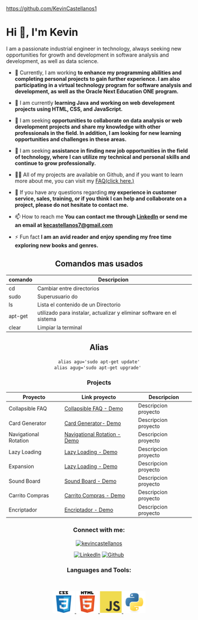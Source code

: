 https://github.com/KevinCastellanos1

# Hi 👋, I'm Kevin
I am a passionate industrial engineer in technology, always seeking new opportunities for growth and development in software analysis and development, as well as data science.


- 🔭 Currently, I am working **to enhance my programming abilities and completing personal projects to gain further experience. I am also participating in a virtual technology program for software analysis and development, as well as the Oracle Next Education ONE program.**

- 🌱 I am currently **learning Java and working on web development projects using HTML, CSS, and JavaScript.**

- 👯 I am seeking  **opportunities to collaborate on data analysis or web development projects and share my knowledge with other professionals in the field. In addition, I am looking for new learning opportunities and challenges in these areas.**

- 🤔 I am seeking **assistance in finding new job opportunities in the field of technology, where I can utilize my technical and personal skills and continue to grow professionally.**

- 👨‍💻 All of my projects are available on Github, and if you want to learn more about me, you can visit my [FAQ(click here.)](https://kevincastellanos1.github.io/collapsible-faq/index.html)

- 💬 If you have any questions regarding **my experience in customer service, sales, training, or if you think I can help and collaborate on a project, please do not hesitate to contact me.**

- 📫 How to reach me **You can contact me through [LinkedIn](https://www.linkedin.com/in/kevincastellanos/) or send me an email at kecastellanos7@gmail.com**

- ⚡ Fun fact **I am an avid reader and enjoy spending my free time exploring new books and genres.**
     
<div align="center">

## Comandos mas usados

| comando | Descripcion |
|---------| ------------|
| cd      | Cambiar entre directorios |
| sudo    | Superusuario do           |
| ls      | Lista el contenido de un Directorio |
| apt-get | utilizado para instalar, actualizar y eliminar software en el sistema |
| clear | Limpiar la terminal |

## Alias
```
alias agu='sudo apt-get update'
alias agug='sudo apt-get upgrade' 
```

### Projects    
| Proyecto | Link proyecto | Descripcion |
|----------|---------------|-------|
| Collapsible FAQ | [Collapsible FAQ - Demo](https://github.com/KevinCastellanos1/collapsible-faq) | Descripcion proyecto|
| Card Generator | [Card Generator- Demo](https://github.com/KevinCastellanos1/card-generator) | Descripcion proyecto|
| Navigational Rotation | [Navigational Rotation -Demo](https://github.com/KevinCastellanos1/navigational-rotation) | Descripcion proyecto|
| Lazy Loading | [Lazy Loading - Demo](https://github.com/KevinCastellanos1/lazy-loading) | Descripcion proyecto|
| Expansion | [Lazy Loading - Demo](https://github.com/KevinCastellanos1/expansion-img) | Descripcion proyecto|
| Sound Board | [Sound Board - Demo](https://github.com/KevinCastellanos1/sound-board) | Descripcion proyecto|
| Carrito Compras | [ Carrito Compras  - Demo](https://github.com/KevinCastellanos1/Carrito-compras) | Descripcion proyecto|
| Encriptador| [Encriptador - Demo](https://github.com/KevinCastellanos1/challenge-oracle-encriptador) | Descripcion proyecto|


<footer>
<h3>Connect with me:</h3>
    <p align="center">
    <a href="https://linkedin.com/in/kevincastellanos" target="blank"><img align="center" src="https://raw.githubusercontent.com/rahuldkjain/github-profile-readme-generator/master/src/images/icons/Social/linked-in-alt.svg" alt="kevincastellanos" height="30" width="40" /></a>
    </p>

[![LinkedIn](https://img.shields.io/badge/LinkedIn-%230077B5.svg?logo=linkedin&logoColor=white)](https://linkedin.com/in/kevincastellanos)
[![Github](https://img.shields.io/badge/Github-%2324292e.svg?logo=github&logoColor=white)](https://github.com/KevinCastellanos1)

</div>

<div align="center">
    <h3>Languages and Tools:</h3>
    <br>
    <p align="center">
        <a href="https://www.w3schools.com/css/" target="_blank" rel="noreferrer"> <img src="https://raw.githubusercontent.com/devicons/devicon/master/icons/css3/css3-original-wordmark.svg" alt="css3" width="60" height="60"/> </a> 
        <a href="https://www.w3.org/html/" target="_blank" rel="noreferrer"> <img src="https://raw.githubusercontent.com/devicons/devicon/master/icons/html5/html5-original-wordmark.svg" alt="html5" width="60" height="60"/> </a> 
        <a href="https://developer.mozilla.org/en-US/docs/Web/JavaScript" target="_blank" rel="noreferrer"> <img src="https://raw.githubusercontent.com/devicons/devicon/master/icons/javascript/javascript-original.svg" alt="javascript" width="60" height="60"/> </a> 
        <a href="https://www.python.org" target="_blank" rel="noreferrer"> <img src="https://raw.githubusercontent.com/devicons/devicon/master/icons/python/python-original.svg" alt="python" width="60" height="60"/> </a>
    </p>
</div>
</footer>
